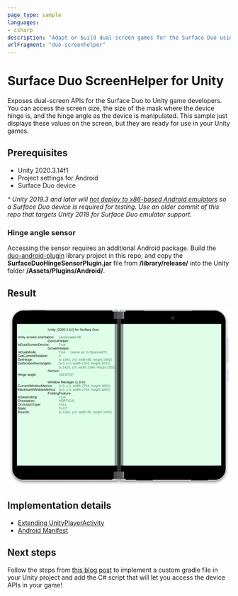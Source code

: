 ```yaml
---
page_type: sample
languages:
- csharp
description: "Adapt or build dual-screen games for the Surface Duo using Unity for Android"
urlFragment: "duo-screenhelper"
---
```


# Surface Duo ScreenHelper for Unity

Exposes dual-screen APIs for the Surface Duo to Unity game developers. You can access the screen size, the size of the mask where the device hinge is, and the hinge angle as the device is manipulated. This sample just displays these values on the screen, but they are ready for use in your Unity games.

## Prerequisites

- Unity 2020.3.14f1
- Project settings for Android
- Surface Duo device

_^ Unity 2019.3 and later will [not deploy to x86-based Android emulators](https://blogs.unity3d.com/2019/03/05/android-support-update-64-bit-and-app-bundles-backported-to-2017-4-lts/) so a Surface Duo device is required for testing. Use an older commit of this repo that targets Unity 2018 for Surface Duo emulator support._

### Hinge angle sensor

Accessing the sensor requires an additional Android package. Build the [duo-android-plugin](/microsoft/surface-duo-sdk-unity-samples/tree/master/duo-android-plugin) library project in this repo, and copy the **SurfaceDuoHingeSensorPlugin.jar** file from **/library/release/** into the Unity folder **/Assets/Plugins/Android/**.

## Result

![Unity in Surface Duo emulator](Screenshots/06-unity-device-small.png)

## Implementation details

- [Extending UnityPlayerActivity](https://docs.unity3d.com/Manual/AndroidUnityPlayerActivity.html)
- [Android Manifest](https://docs.unity3d.com/Manual/android-manifest.html)

## Next steps

Follow the steps from [this blog post](https://devblogs.microsoft.com/surface-duo/dual-screen-games-with-unity-for-android) to implement a custom gradle file in your Unity project and add the C# script that will let you access the device APIs in your game!
